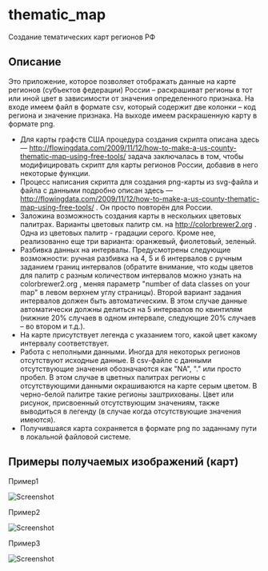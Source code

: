 thematic_map
============

Создание тематических карт регионов РФ

Описание
--------
Это приложение, которое позволяет отображать данные на карте регионов (субъектов федерации) России – раскрашиват регионы в тот или иной цвет в зависимости от значения определенного признака. На входе имеем файл в формате csv, который содержит две колонки – код региона и значение признака. На выходе имеем раскрашенную карту в формате png.
- Для карты графств США процедура создания скрипта описана здесь — http://flowingdata.com/2009/11/12/how-to-make-a-us-county-thematic-map-using-free-tools/ задача заключалась в том, чтобы модифицировать скрипт для карты регионов России, добавив в него некоторые функции.
- Процесс написания скрипта для создания png-карты из svg-файла и файла с данными подробно описан здесь — http://flowingdata.com/2009/11/12/how-to-make-a-us-county-thematic-map-using-free-tools/ . Он просто повторён для России. 
- Заложина возможность создания карты в нескольких цветовых палитрах. Варианты цветовых палитр см. на http://colorbrewer2.org . Одна из цветовых палитр - градации серого. Кроме нее, реализованно еще три варианта: оранжевый, фиолетовый, зеленый.
- Разбивка данных на интервалы. Предусмотрены следующие возможности: ручная разбивка на 4, 5 и 6 интервалов с ручным заданием границ интервалов (обратите внимание, что коды цветов для палитр с разным количеством интервалов можно узнать на colorbrewer2.org , меняя параметр "number of data classes on your map" в левом верхнем углу страницы). Второй вариант задания интервалов должен быть автоматическим. В этом случае данные автоматически должны делиться на 5 интервалов по квинтилям (нижние 20% случаев в одном интервале, следующие 20% случаев – во втором и т.д.).
- На карте присутствует легенда с указанием того, какой цвет какому интервалу соответствует.
- Работа с неполными данными. Иногда для некоторых регионов отсутствуют исходные данные. В csv-файле с данными отсутствующие значения обозначаются как "NA", "." или просто пробел. В этом случае в цветных палитрах регионы с отсутствующими данными окрашиваются на карте серым цветом. В черно-белой палитре такие регионы заштрихованы. Цвет или рисунок, присвоенный отсутствующим значениям, также выводиться в легенду (в случае когда отсутствующие значения имеются).
- Получившаяся карта сохраняется в формате png по заданнаму пути в локальной файловой системе. 

Примеры получаемых изображений (карт)
-------------------------------------
Пример1

![Screenshot](https://raw.github.com/rusakovprz/thematic_map/blob/master/example_image/Example_image_1.png)

Пример2

![Screenshot](https://raw.github.com/rusakovprz/thematic_map/master/example_image/Example_image_2.png)

Пример3

![Screenshot](https://raw.github.com/rusakovprz/thematic_map/blob/master/example_image/Example_image_3.png)

